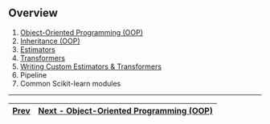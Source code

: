 ## Overview
1. [Object-Oriented Programming (OOP)](./object-oriented-programming.md)
2. [Inheritance (OOP)](./inheritance.md)
3. [Estimators](./estimators.md)
4. [Transformers](./transformers.md)
5. [Writing Custom Estimators & Transformers](./custom_transformer_classes.md)
6. Pipeline
7. Common Scikit-learn modules

---
| [Prev](./index.md) | [Next - Object-Oriented Programming (OOP)](./object-oriented-programming.md) |
|:-------------------|-----------------------------------------------------------------------------:|
